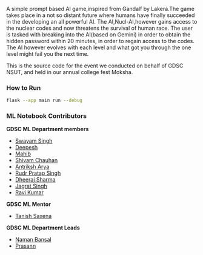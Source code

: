 A simple prompt based AI game,inspired from Gandalf by Lakera.The game takes place in a not so distant future where humans have finally succeeded in the developing an all powerful AI. The AI,Nucl-AI,however gains access to the nuclear codes and now threatens the survival of human race. The user is tasked with breaking into the AI(based on Gemini) in order to obtain the hidden password within 20 minutes, in order to regain access to the codes. The AI however evolves with each level and what got you through the one level might fail you the next time.

This is the source code for the event we conducted on behalf of GDSC NSUT, and held in our annual college fest Moksha.



### How to Run

```bash
flask --app main run --debug
```

### ML Notebook Contributors
**GDSC ML Department members**
- [Swayam Singh](https://github.com/nerdthingz)
- [Deepesh](https://github.com/therealdeepesh)
- [Mahib](https://github.com/mahib1)
- [Shivam Chauhan](https://github.com/deveonx)
- [Antriksh Arya](https://github.com/vdhkcheems)
- [Rudr Pratap Singh](https://github.com/rzzdr)
- [Dheeraj Sharma](https://github.com/greatnerve)
- [Jagrat Singh](https://github.com/jagrat04)
- [Ravi Kumar](https://github.com/RaviKumar300)
 
**GDSC ML Mentor**
- [Tanish Saxena](https://www.github.com/tanxena)
 
**GDSC ML Department Leads**
- [Naman Bansal](https://www.github.com/Nb4159)
- [Prasann](https://www.github.com/Prasann2004)

